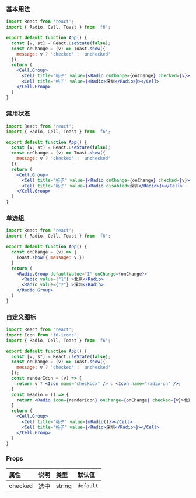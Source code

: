 <div class="block-panel"><h3>基本用法</h3>

```jsx
import React from 'react';
import { Radio, Cell, Toast } from 'f6';

export default function App() {
  const [v, st] = React.useState(false);
  const onChange = (v) => Toast.show({ 
    message: v ? 'checked' : 'unchecked'
  })
  return (
    <Cell.Group>
      <Cell title="格子" value={<Radio onChange={onChange} checked={v}>北京</Radio>}></Cell>
      <Cell title="格子" value={<Radio>深圳</Radio>}></Cell>
    </Cell.Group>
  )
}
```
</div>

<div class="block-panel"><h3>禁用状态</h3>

```jsx
import React from 'react';
import { Radio, Cell, Toast } from 'f6';

export default function App() {
  const [v, st] = React.useState(false);
  const onChange = (v) => Toast.show({ 
    message: v ? 'checked' : 'unchecked'
  })
  return (
    <Cell.Group>
      <Cell title="格子" value={<Radio onChange={onChange} checked={v}>北京</Radio>}></Cell>
      <Cell title="格子" value={<Radio disabled>深圳</Radio>}></Cell>
    </Cell.Group>
  )
}
```
</div>

<div class="block-panel"><h3>单选组</h3>

```jsx
import React from 'react';
import { Radio, Cell, Toast } from 'f6';

export default function App() {
  const onChange = (v) => {
    Toast.show({ message: v })
  }
  return (
    <Radio.Group defaultValue="1" onChange={onChange}>
      <Radio value={"1"} >北京</Radio>
      <Radio value={"2"} >深圳</Radio>
    </Radio.Group>
  )
}
```
</div>

<div class="block-panel"><h3>自定义图标</h3>

```jsx
import React from 'react';
import Icon from 'f6-icons';
import { Radio, Cell, Toast } from 'f6';

export default function App() {
  const [v, st] = React.useState(false);
  const onChange = (v) => Toast.show({ 
    message: v ? 'checked' : 'unchecked'
  });
  const renderIcon = (v) => {
    return v ? <Icon name="checkbox" /> : <Icon name="radio-on" />;
  }
  const mRadio = () => {
    return <Radio icon={renderIcon} onChange={onChange} checked={v}>北京</Radio>
  }
  return (
    <Cell.Group>
      <Cell title="格子" value={mRadio()}></Cell>
      <Cell title="格子" value={<Radio>深圳</Radio>}></Cell>
    </Cell.Group>
  )
}
```
</div>

### Props

| 属性 | 说明 | 类型 | 默认值 |
| :-  | :- | :- | :- |
| checked | 选中 | string | `default` |